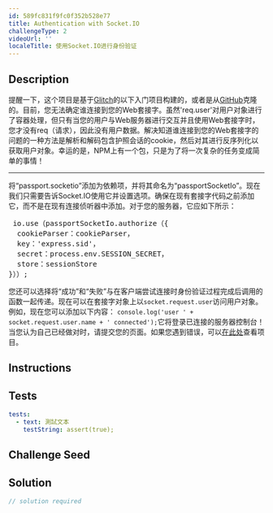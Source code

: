 ```yaml
---
id: 589fc831f9fc0f352b528e77
title: Authentication with Socket.IO
challengeType: 2
videoUrl: ''
localeTitle: 使用Socket.IO进行身份验证
---
```


## Description
<section id="description">提醒一下，这个项目是基于<a href="https://glitch.com/#!/import/github/freeCodeCamp/boilerplate-socketio/">Glitch</a>的以下入门项目构建的，或者是从<a href="https://github.com/freeCodeCamp/boilerplate-socketio/">GitHub</a>克隆的。目前，您无法确定谁连接到您的Web套接字。虽然&#39;req.user&#39;对用户对象进行了容器处理，但只有当您的用户与Web服务器进行交互并且使用Web套接字时，您才没有req（请求），因此没有用户数据。解决知道谁连接到您的Web套接字的问题的一种方法是解析和解码包含护照会话的cookie，然后对其进行反序列化以获取用户对象。幸运的是，NPM上有一个包，只是为了将一次复杂的任务变成简单的事情！ <hr>将“passport.socketio”添加为依赖项，并将其命名为“passportSocketIo”。现在我们只需要告诉Socket.IO使用它并设置选项。确保在现有套接字代码之前添加它，而不是在现有连接侦听器中添加。对于您的服务器，它应如下所示： <pre> io.use（passportSocketIo.authorize（{
  cookieParser：cookieParser，
  key：&#39;express.sid&#39;，
  secret：process.env.SESSION_SECRET，
  store：sessionStore
}））; </pre>您还可以选择将“成功”和“失败”与在客户端尝试连接时身份验证过程完成后调用的函数一起传递。现在可以在套接字对象上以<code>socket.request.user</code>访问用户对象。例如，现在您可以添加以下内容： <code>console.log(&#39;user &#39; + socket.request.user.name + &#39; connected&#39;);</code>它将登录已连接的服务器控制台！当您认为自己已经做对时，请提交您的页面。如果您遇到错误，可以<a href="https://gist.github.com/JosephLivengood/a9e69ff91337500d5171e29324e1ff35">在此处</a>查看项目。 </section>

## Instructions
<section id="instructions">
</section>

## Tests
<section id='tests'>

```yml
tests:
  - text: 測試文本
    testString: assert(true);

```

</section>

## Challenge Seed
<section id='challengeSeed'>

</section>

## Solution
<section id='solution'>

```js
// solution required
```
</section>
